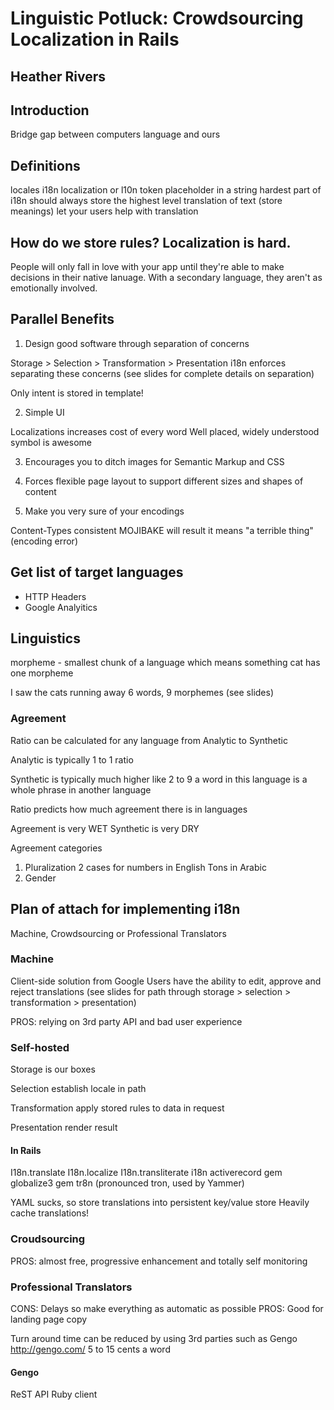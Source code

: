 # Linguistic Potluck: Crowdsourcing Localization in Rails
## Heather Rivers

## Introduction
Bridge gap between computers language and ours

## Definitions

locales
i18n 
localization or l10n
token
  placeholder in a string
  hardest part of i18n
  should always store the highest level translation of text (store meanings)
  let your users help with translation

## How do we store rules? Localization is hard.

People will only fall in love with your app until they're able to make
decisions in their native lanuage. With a secondary language, they
aren't as emotionally involved.

## Parallel Benefits

1. Design good software through separation of concerns

Storage > Selection > Transformation > Presentation
i18n enforces separating these concerns
(see slides for complete details on separation)

Only intent is stored in template!

2. Simple UI

Localizations increases cost of every word
Well placed, widely understood symbol is awesome

3. Encourages you to ditch images for Semantic Markup and CSS

4. Forces flexible page layout to support different sizes and shapes of
   content

5. Make you very sure of your encodings

Content-Types consistent
MOJIBAKE will result it means "a terrible thing" (encoding error)

## Get list of target languages

* HTTP Headers
* Google Analyitics

## Linguistics

morpheme - smallest chunk of a language which means something
cat has one morpheme

I saw the cats running away
6 words, 9 morphemes
(see slides)

### Agreement
Ratio can be calculated for any language from Analytic to Synthetic

Analytic is typically 1 to 1 ratio

Synthetic is typically much higher like 2 to 9
  a word in this language is a whole phrase in another language

Ratio predicts how much agreement there is in languages

Agreement is very WET
Synthetic is very DRY

Agreement categories
 1. Pluralization
    2 cases for numbers in English
    Tons in Arabic
 2. Gender

## Plan of attach for implementing i18n

Machine, Crowdsourcing or Professional Translators

### Machine
Client-side solution from Google
Users have the ability to edit, approve and reject translations
(see slides for path through storage > selection > transformation >
presentation)

PROS: relying on 3rd party API and bad user experience

### Self-hosted
Storage is our boxes

Selection establish locale in path

Transformation apply stored rules to data in request

Presentation render result

#### In Rails
I18n.translate
I18n.localize
I18n.transliterate
i18n activerecord gem
globalize3 gem
tr8n (pronounced tron, used by Yammer)

YAML sucks, so store translations into persistent key/value store
Heavily cache translations!

### Croudsourcing
PROS: almost free, progressive enhancement and totally self monitoring

### Professional Translators

CONS: Delays so make everything as automatic as possible
PROS: Good for landing page copy

Turn around time can be reduced by using 3rd parties such as Gengo
http://gengo.com/
5 to 15 cents a word

#### Gengo
ReST API
Ruby client










